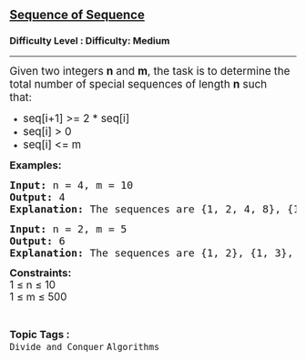 <h2><a href="https://www.geeksforgeeks.org/problems/sequence-of-sequence1155/1">Sequence of Sequence</a></h2><h3>Difficulty Level : Difficulty: Medium</h3><hr><div class="problems_problem_content__Xm_eO"><p><span style="font-size: 18.6667px;">Given two integers&nbsp;<strong>n</strong>&nbsp;and&nbsp;<strong>m</strong>, the task is to determine the total number of special sequences of length&nbsp;<strong>n</strong>&nbsp;such that:&nbsp;&nbsp;</span></p>
<ul>
<li><span style="font-size: 18.6667px;">seq[i+1] &gt;= 2 * seq[i]</span></li>
<li><span style="font-size: 18.6667px;">seq[i] &gt; 0</span></li>
<li><span style="font-size: 18.6667px;">seq[i] &lt;= m</span></li>
</ul>
<p><strong><span style="font-size: 18px;">Examples:</span></strong></p>
<pre><span style="font-size: 18px;"><strong>Input:</strong> n = 4, m = 10
<strong>Output:</strong> 4
<strong>Explanation:</strong> The sequences are {1, 2, 4, 8}, {1, 2, 4, 9}, {1, 2, 4, 10}, {1, 2, 5, 10}</span></pre>
<pre><span style="font-size: 18px;"><strong>Input:</strong> n = 2, m = 5
<strong>Output:</strong> 6
<strong>Explanation:</strong> The sequences are {1, 2}, {1, 3}, {1, 4}, {1, 5}, {2, 4}, {2, 5}</span></pre>
<p><span style="font-size: 18px;"><strong>Constraints:</strong><br>1 ≤ n ≤ 10<br>1&nbsp;</span><span style="font-size: 18px;">≤ m&nbsp;</span><span style="font-size: 18px;">≤ 500</span></p></div><br><p><span style=font-size:18px><strong>Topic Tags : </strong><br><code>Divide and Conquer</code>&nbsp;<code>Algorithms</code>&nbsp;